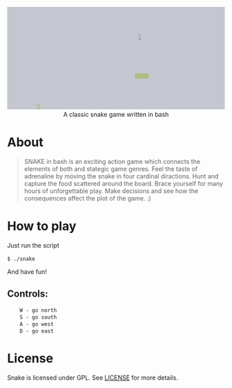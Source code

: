 

<p align="center">
    <img alt="logo" src="logo.gif" />
    A classic snake game written in bash
<p>

# About

> SNAKE in bash is an exciting action game which connects the elements of both
> and stategic game genres. Feel the taste of adrenaline by moving the snake
> in four cardinal diractions. Hunt and capture the food scattered around
> the board. Brace yourself for many hours of unforgettable play. Make
> decisions and see how the consequences affect the plot of the game.
> :)

# How to play

Just run the script

```
$ ./snake
```

And have fun!

## Controls:

```
    W - go north
    S - go south
    A - go west
    D - go east
```

# License

Snake is licensed under GPL. See [LICENSE](LICENSE) for more details.
